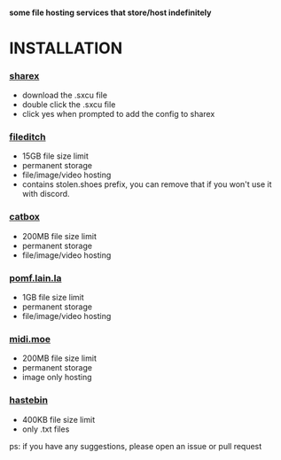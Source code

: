#### some file hosting services that store/host indefinitely

# INSTALLATION

### [sharex](https://getsharex.com/)

- download the .sxcu file
- double click the .sxcu file
- click yes when prompted to add the config to sharex

### [fileditch](https://fileditch.com/)

- 15GB file size limit
- permanent storage
- file/image/video hosting
- contains stolen.shoes prefix, you can remove that if you won't use it with discord.

### [catbox](https://catbox.moe/)

- 200MB file size limit
- permanent storage
- file/image/video hosting

### [pomf.lain.la](https://pomf.lain.la/)

- 1GB file size limit
- permanent storage
- file/image/video hosting

### [midi.moe](https://midi.moe/)

- 200MB file size limit
- permanent storage
- image only hosting

### [hastebin](https://hastebin.skyra.pw/)

- 400KB file size limit
- only .txt files

ps: if you have any suggestions, please open an issue or pull request
